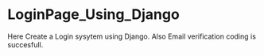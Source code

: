 # LoginPage_Using_Django
Here Create a Login sysytem using Django. Also Email verification coding is succesfull.
